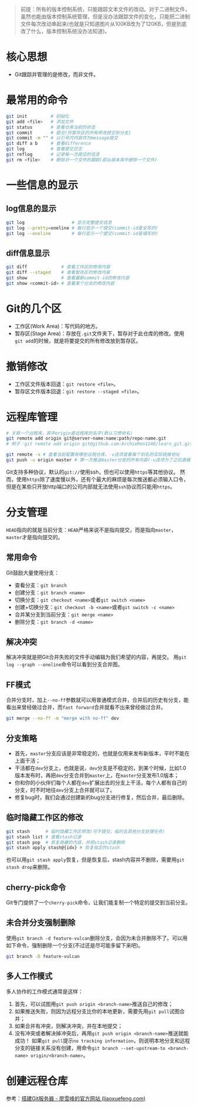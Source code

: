 > 前提：所有的版本控制系统，只能跟踪文本文件的改动。对于二进制文件，虽然也能由版本控制系统管理，但是没办法跟踪文件的变化，只能把二进制文件每次改动串起来(也就是只知道图片从100KB改为了120KB，但是到底改了什么，版本控制系统没办法知道)。

# 核心思想
- Git跟踪并管理的是修改，而非文件。

# 最常用的命令
```sh
git init         # 初始化
git add <file>   # 添加文件
git status       # 查看仓库当前的状态
git commit       # 提交(将暂存区的所有修改提交到分支)
git commit -m "" # 以引号内内容作为message提交
git diff a b     # 查看difference
git log          # 查看提交日志
git reflog       # 记录每一次提交的信息
git rm <file>    # 删除对一个文件的跟踪(即从版本库中删除一个文件)
```
# 一些信息的显示
## log信息的显示
```sh
git log                  # 显示完整提交信息
git log --pretty=oneline # 每行显示一个提交(commit-id是全写的)
git log --oneline        # 每行显示一个提交(commit-id是缩写的)
```
## diff信息显示
```sh
git diff             # 查看工作区的修改内容
git diff --staged    # 查看暂存区的修改内容
git show             # 查看最新commit-id的修改内容
git show <commit-id> # 查看某个分支的修改内容
```

# Git的几个区
- 工作区(Work Area)：写代码的地方。
- 暂存区(Stage Area)：存放在`.git`文件夹下，暂存对于此仓库的修改。使用`git add`的时候，就是将要提交的所有修改放到暂存区。
# 撤销修改
- 工作区文件版本回退：`git restore <file>`。
- 暂存区文件版本回退：`git restore --staged <file>`。
# 远程库管理
```sh
# 关联一个远程库，其中origin是远程库的名字(默认习惯命名)
git remote add origin git@server-name:name:path/repo-name.git
# 例子：git remote add origin git@github.com:ArchieRen1248/learn_git.git

git remote -v # 查看当前配置有哪些远程仓库，-v选项查看每个别名的实际链接地址
git push -u origin master # 第一次推送master分支的所有内容(-u选项为了之后直接使用git push和git pull即可)
```
Git支持多种协议，默认的`git://`使用ssh，但也可以使用`https`等其他协议。
然而，使用`https`除了速度慢以外，还有个最大的麻烦是每次推送都必须输入口令，但是在某些只开放http端口的公司内部就无法使用`ssh`协议而只能用`https`。
# 分支管理
`HEAD`指向的就是当前分支：`HEAD`严格来说不是指向提交，而是指向`master`，`master`才是指向提交的。
## 常用命令
Git鼓励大量使用分支：
- 查看分支：`git branch`
- 创建分支：`git branch <name>`
- 切换分支：`git checkout <name>`或者`git switch <name>`
- 创建+切换分支：`git checkout -b <name>`或者`git switch -c <name>`
- 合并某分支到当前分支：`git merge <name>`
- 删除分支：`git branch -d <name>`
## 解决冲突
解决冲突就是把Git合并失败的文件手动编辑为我们希望的内容，再提交。
用`git log --graph --oneline`命令可以看到分支合并图。
## FF模式
合并分支时，加上`--no-ff`参数就可以用普通模式合并，合并后的历史有分支，能看出来曾经做过合并，而`fast forward`合并就看不出来曾经做过合并。
```sh
git merge --no-ff -m "merge with no-ff" dev
```
## 分支策略
- 首先，`master`分支应该是非常稳定的，也就是仅用来发布新版本，平时不能在上面干活；
- 干活都在`dev`分支上，也就是说，`dev`分支是不稳定的，到某个时候，比如1.0版本发布时，再把`dev`分支合并到`master`上，在`master`分支发布1.0版本；
- 你和你的小伙伴们每个人都在`dev`扩展出去的分支上干活，每个人都有自己的分支，时不时地往`dev`分支上合并就可以了。
- 修复bug时，我们会通过创建新的bug分支进行修复，然后合并，最后删除。
## 临时隐藏工作区的修改
```sh
git stash      # 临时隐藏工作区修改(可不提交，临时去其他分支处理任务)
git stash list # 查看stash记录
git stash pop  # 恢复隐藏的内容，并把stash记录删除
git stash apply stash@{idx} # 恢复指定的stash
```
也可以用`git stash apply`恢复，但是恢复后，stash内容并不删除，需要用`git stash drop`来删除。
## cherry-pick命令
Git专门提供了一个`cherry-pick`命令，让我们能复制一个特定的提交到当前分支。
## 未合并分支强制删除
使用`git branch -d feature-vulcan`删除分支，会因为未合并删除不了。可以用如下命令，强制删除一个分支(不过还是尽可能多留下来吧)。
```sh
git branch -D feature-vulcan
```
## 多人工作模式
多人协作的工作模式通常是这样：
1. 首先，可以试图用`git push origin <branch-name>`推送自己的修改；
2. 如果推送失败，则因为远程分支比你的本地更新，需要先用`git pull`试图合并；
3. 如果合并有冲突，则解决冲突，并在本地提交；
4. 没有冲突或者解决掉冲突后，再用`git push origin <branch-name>`推送就能成功！
如果`git pull`提示`no tracking information`，则说明本地分支和远程分支的链接关系没有创建，用命令`git branch --set-upstream-to <branch-name> origin/<branch-name>`。
# 创建远程仓库
参考：[搭建Git服务器 - 廖雪峰的官方网站 (liaoxuefeng.com)](https://www.liaoxuefeng.com/wiki/896043488029600/899998870925664)

